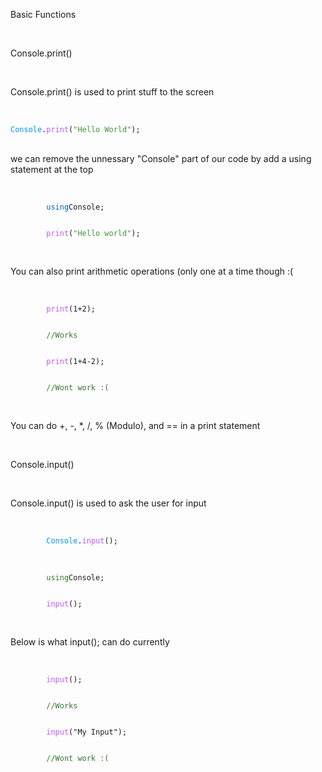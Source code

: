 <head>

<link rel="stylesheet" type="text/css" href="https://mervinpais.github.io/Easy14_Programing_language/style.css">

</head>

<body class="dark_body">

<head1> Basic Functions </head1>

<br>

<head3> Console.print() </head3>

<br>

<para>Console.print() is used to print stuff to the screen</para>

<br>

<div class="code">
<code class="language-csharp">
<a style="color: #0092fa;">Console</a>.<a style="color: #bc57ff;">print</a>(<a style="color: #409438;">"Hello World"</a>);
</code>
</div>

<br>

<para> we can remove the unnessary "Console" part of our code by add a using statement at the top </para>

<br>

<div class="code">
    <code class="language-csharp">
        <a style="color: #0662b2;">using</a><a style="color: ##78ce7f;">Console;</a>
    </code>
</div>

<div class="code">
    <code class="language-csharp">
        <a style="color: #bc57ff;">print</a>(<a style="color: #409438;">"Hello world"</a>);
    </code>
</div>

<br>

<para> You can also print arithmetic operations (only one at a time though :( </para>

<br>

<div class="code">
    <code class="language-csharp">
        <a style="color: #bc57ff;">print</a>(1+2);
    </code>
</div>

<div class="code">
    <code class="language-csharp">
        <a style="color: #387632;">//Works</a>
    </code>
</div>

<div class="code">
    <code class="language-csharp">
        <a style="color: #bc57ff;">print</a>(1+4-2);
    </code>
</div>

<div class="code">
    <code class="language-csharp">
        <a style="color: #387632;">//Wont work :(</a>
    </code>
</div>

<br>

<para> You can do +, -, *, /, % (Modulo), and == in a print statement </para>

<br>

<head3> Console.input() </head3>

<br>

<para> Console.input() is used to ask the user for input </para>

<br>

<div class="code">
    <code class="language-csharp">
        <a style="color: #0092fa;">Console</a>.<a style="color: #bc57ff;">input</a>();
    </code>
</div>

<br>

<div class="code">
    <code class="language-csharp">
        <a style="color: #387632;">using</a><a style="color: ##78ce7f;">Console;</a>
    </code>
</div>

<div class="code">
    <code class="language-csharp">
        <a style="color: #bc57ff;">input</a>();
    </code>
</div>

<br>

<para> Below is what input(); can do currently </para>

<br>

<div class="code">
    <code class="language-csharp">
        <a style="color: #bc57ff;">input</a>();
    </code>
</div>
<div class="code">
    <code class="language-csharp">
        <a style="color: #387632;">//Works</a>
    </code>
</div>
<div class="code">
    <code class="language-csharp">
        <a style="color: #bc57ff;">input</a>("My Input");
    </code>
</div>
<div class="code">
    <code class="language-csharp">
        <a style="color: #387632;">//Wont work :(</a>
    </code>
</div>

<br>

</body>
